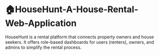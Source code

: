 # 🏠HouseHunt-A-House-Rental-Web-Application
HouseHunt is a rental platform that connects property owners and house seekers. It offers role-based dashboards for users (renters), owners, and admins to simplify the rental process.

